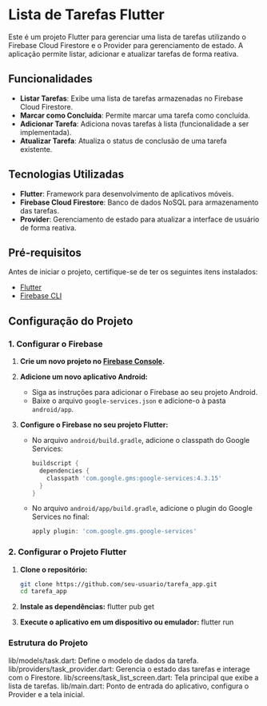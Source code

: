 # Lista de Tarefas Flutter

Este é um projeto Flutter para gerenciar uma lista de tarefas utilizando o Firebase Cloud Firestore e o Provider para gerenciamento de estado. A aplicação permite listar, adicionar e atualizar tarefas de forma reativa.

## Funcionalidades

- **Listar Tarefas**: Exibe uma lista de tarefas armazenadas no Firebase Cloud Firestore.
- **Marcar como Concluída**: Permite marcar uma tarefa como concluída.
- **Adicionar Tarefa**: Adiciona novas tarefas à lista (funcionalidade a ser implementada).
- **Atualizar Tarefa**: Atualiza o status de conclusão de uma tarefa existente.

## Tecnologias Utilizadas

- **Flutter**: Framework para desenvolvimento de aplicativos móveis.
- **Firebase Cloud Firestore**: Banco de dados NoSQL para armazenamento das tarefas.
- **Provider**: Gerenciamento de estado para atualizar a interface de usuário de forma reativa.

## Pré-requisitos

Antes de iniciar o projeto, certifique-se de ter os seguintes itens instalados:

- [Flutter](https://flutter.dev/docs/get-started/install)
- [Firebase CLI](https://firebase.google.com/docs/cli)

## Configuração do Projeto

### 1. Configurar o Firebase

1. **Crie um novo projeto no [Firebase Console](https://console.firebase.google.com/).**
2. **Adicione um novo aplicativo Android:**
   - Siga as instruções para adicionar o Firebase ao seu projeto Android.
   - Baixe o arquivo `google-services.json` e adicione-o à pasta `android/app`.

3. **Configure o Firebase no seu projeto Flutter:**
   - No arquivo `android/build.gradle`, adicione o classpath do Google Services:
     ```gradle
     buildscript {
       dependencies {
         classpath 'com.google.gms:google-services:4.3.15'
       }
     }
     ```

   - No arquivo `android/app/build.gradle`, adicione o plugin do Google Services no final:
     ```gradle
     apply plugin: 'com.google.gms.google-services'
     ```

### 2. Configurar o Projeto Flutter

1. **Clone o repositório:**
   ```bash
   git clone https://github.com/seu-usuario/tarefa_app.git
   cd tarefa_app

2. **Instale as dependências:**
     flutter pub get
   
3. **Execute o aplicativo em um dispositivo ou emulador:**
     flutter run
   
### Estrutura do Projeto

lib/models/task.dart: Define o modelo de dados da tarefa.
lib/providers/task_provider.dart: Gerencia o estado das tarefas e interage com o Firestore.
lib/screens/task_list_screen.dart: Tela principal que exibe a lista de tarefas.
lib/main.dart: Ponto de entrada do aplicativo, configura o Provider e a tela inicial.

